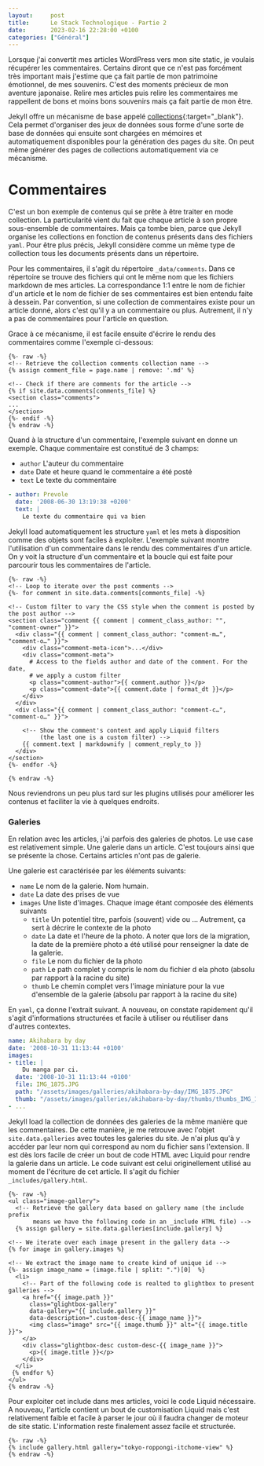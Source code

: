 ```yaml
---
layout:     post
title:      Le Stack Technologique - Partie 2
date:       2023-02-16 22:28:00 +0100
categories: ["Général"]
---
```


Lorsque j'ai convertit mes articles WordPress vers mon site static, je voulais récupérer les commentaires. Certains 
diront que ce n'est pas forcément très important mais j'estime que ça fait partie de mon patrimoine émotionnel, de mes
souvenirs. C'est des moments précieux de mon aventure japonaise. Relire mes articles puis relire les commentaires me
rappellent de bons et moins bons souvenirs mais ça fait partie de mon être.

<!--more-->

Jekyll offre un mécanisme de base appelé [collections](https://jekyllrb.com/docs/collections/){:target="_blank"}. Cela
permet d'organiser des jeux de données sous forme d'une sorte de base de données qui ensuite sont chargées en mémoires 
et automatiquement disponibles pour la génération des pages du site. On peut même générer des pages de collections
automatiquement via ce mécanisme.

# Commentaires

C'est un bon exemple de contenus qui se prête à être traiter en mode collection. La particularité vient du fait que
chaque article à son propre sous-ensemble de commentaires. Mais ça tombe bien, parce que Jekyll organise les collections
en fonction de contenus présents dans des fichiers `yaml`. Pour être plus précis, Jekyll considère comme un même type de 
collection tous les documents présents dans un répertoire.

Pour les commentaires, il s'agit du répertoire `_data/comments`. Dans ce répertoire se trouve des fichiers qui ont le
même nom que les fichiers markdown de mes articles. La correspondance 1:1 entre le nom de fichier d'un article et le
nom de fichier de ses commentaires est bien entendu faite à dessein. Par convention, si une collection de commentaires
existe pour un article donné, alors c'est qu'il y a un commentaire ou plus. Autrement, il n'y a pas de commentaires pour
l'article en question.

Grace à ce mécanisme, il est facile ensuite d'écrire le rendu des commentaires comme l'exemple ci-dessous:

~~~liquid
{%- raw -%}
<!-- Retrieve the collection comments collection name -->
{% assign comment_file = page.name | remove: '.md' %}

<!-- Check if there are comments for the article -->
{% if site.data.comments[comments_file] %}
<section class="comments">
...
</section>
{%- endif -%}
{% endraw -%}
~~~

Quand à la structure d'un commentaire, l'exemple suivant en donne un exemple. Chaque commentaire est constitué de 3
champs:

- `author` L'auteur du commentaire
- `date` Date et heure quand le commentaire a été posté
- `text` Le texte du commentaire

~~~yaml
- author: Prevole
  date: '2008-06-30 13:19:38 +0200'
  text: |
    Le texte du commentaire qui va bien
~~~

Jekyll load automatiquement les structure `yaml` et les mets à disposition comme des objets sont faciles à exploiter.
L'exemple suivant montre l'utilisation d'un commentaire dans le rendu des commentaires d'un article. On y voit la
structure d'un commentaire et la boucle qui est faite pour parcourir tous les commentaires de l'article.

~~~liquid
{%- raw -%}
<!-- Loop to iterate over the post comments -->
{%- for comment in site.data.comments[comments_file] -%}

<!-- Custom filter to vary the CSS style when the comment is posted by the post author -->
<section class="comment {{ comment | comment_class_author: "", "comment-owner" }}">
  <div class="{{ comment | comment_class_author: "comment-m…", "comment-o…" }}">
    <div class="comment-meta-icon">...</div>
    <div class="comment-meta">
      # Access to the fields author and date of the comment. For the date, 
      # we apply a custom filter
      <p class="comment-author">{{ comment.author }}</p>
      <p class="comment-date">{{ comment.date | format_dt }}</p>
    </div>
  </div>
  <div class="{{ comment | comment_class_author: "comment-c…", "comment-o…" }}">

    <!-- Show the comment's content and apply Liquid filters 
         (the last one is a custom filter) -->
    {{ comment.text | markdownify | comment_reply_to }}
  </div>
</section>
{%- endfor -%}

{% endraw -%}
~~~

Nous reviendrons un peu plus tard sur les plugins utilisés pour améliorer les contenus et faciliter la vie à quelques
endroits.

### Galeries

En relation avec les articles, j'ai parfois des galeries de photos. Le use case est relativement simple. Une galerie
dans un article. C'est toujours ainsi que se présente la chose. Certains articles n'ont pas de galerie.

Une galerie est caractérisée par les éléments suivants:

- `name` Le nom de la galerie. Nom humain.
- `date` La date des prises de vue
- `images` Une liste d'images. Chaque image étant composée des éléments suivants
    - `title` Un potentiel titre, parfois (souvent) vide ou … Autrement, ça sert à décrire le contexte de la photo
    - `date` La date et l'heure de la photo. A noter que lors de la migration, la date de la première photo a été utilisé
      pour renseigner la date de la galerie.
    - `file` Le nom du fichier de la photo
    - `path` Le path complet y compris le nom du fichier d ela photo (absolu par rapport à la racine du site)
    - `thumb` Le chemin complet vers l'image miniature pour la vue d'ensemble de la galerie (absolu par rapport à la
      racine du site)

En `yaml`, ça donne l'extrait suivant. A nouveau, on constate rapidement qu'il s'agit d'informations structurées et
facile à utiliser ou réutiliser dans d'autres contextes.

~~~yaml
name: Akihabara by day
date: '2008-10-31 11:13:44 +0100'
images:
- title: |
    Du manga par ci.
  date: '2008-10-31 11:13:44 +0100'
  file: IMG_1875.JPG
  path: "/assets/images/galleries/akihabara-by-day/IMG_1875.JPG"
  thumb: "/assets/images/galleries/akihabara-by-day/thumbs/thumbs_IMG_1875.JPG"
- ...
~~~

Jekyll load la collection de données des galeries de la même manière que les commentaires. De cette manière, je me
retrouve avec l'objet `site.data.galleries` avec toutes les galeries du site. Je n'ai plus qu'à y accéder par leur
nom qui correspond au nom du fichier sans l'extension. Il est dès lors facile de créer un bout de code HTML avec Liquid
pour rendre la galerie dans un article. Le code suivant est celui originellement utilisé au moment de l'écriture de cet
article. Il s'agit du fichier `_includes/gallery.html`.

~~~liquid
{%- raw -%}
<ul class="image-gallery">
  <!-- Retrieve the gallery data based on gallery name (the include prefix
       means we have the following code in an _include HTML file) -->
  {% assign gallery = site.data.galleries[include.gallery] %}

<!-- We iterate over each image present in the gallery data -->
{% for image in gallery.images %}

<!-- We extract the image name to create kind of unique id -->
{%- assign image_name = (image.file | split: ".")[0]  %}
  <li>
    <!-- Part of the following code is realted to glightbox to present galleries -->
    <a href="{{ image.path }}"
      class="glightbox-gallery"
      data-gallery="{{ include.gallery }}"
      data-description=".custom-desc-{{ image_name }}">
      <img class="image" src="{{ image.thumb }}" alt="{{ image.title }}">
    </a>
    <div class="glightbox-desc custom-desc-{{ image_name }}">
      <p>{{ image.title }}</p>
    </div>
  </li>
 {% endfor %}
</ul>
{% endraw -%}
~~~

Pour exploiter cet include dans mes articles, voici le code Liquid nécessaire. A nouveau, l'article contient un bout
de customisation Liquid mais c'est relativement faible et facile à parser le jour où il faudra changer de moteur de
site static. L'information reste finalement assez facile et structurée.

~~~liquid
{%- raw -%}
{% include gallery.html gallery="tokyo-roppongi-itchome-view" %}
{% endraw -%}
~~~

